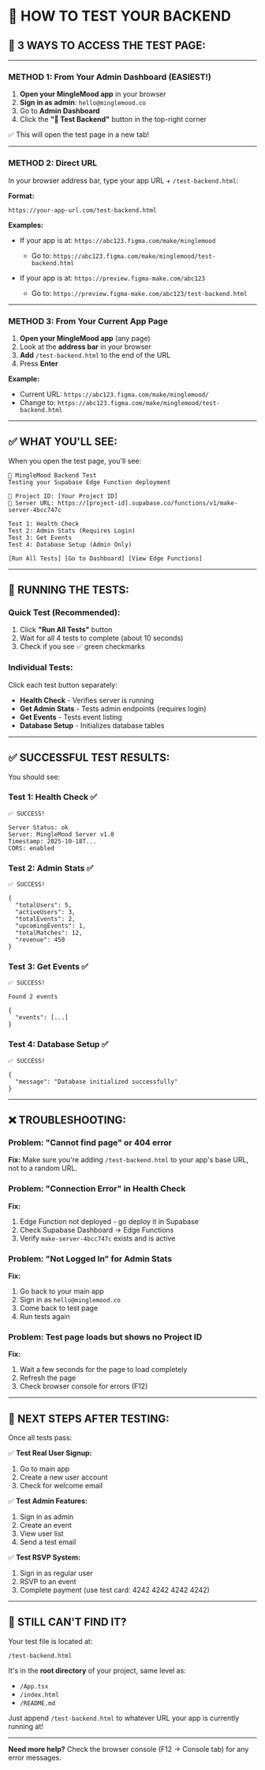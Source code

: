 # 🧪 HOW TO TEST YOUR BACKEND

## 🎯 **3 WAYS TO ACCESS THE TEST PAGE:**

---

### **METHOD 1: From Your Admin Dashboard** (EASIEST!)

1. **Open your MingleMood app** in your browser
2. **Sign in as admin**: `hello@minglemood.co`
3. Go to **Admin Dashboard**
4. Click the **"🧪 Test Backend"** button in the top-right corner

✅ This will open the test page in a new tab!

---

### **METHOD 2: Direct URL**

In your browser address bar, type your app URL + `/test-backend.html`:

**Format:**
```
https://your-app-url.com/test-backend.html
```

**Examples:**
- If your app is at: `https://abc123.figma.com/make/minglemood`
  - Go to: `https://abc123.figma.com/make/minglemood/test-backend.html`

- If your app is at: `https://preview.figma-make.com/abc123`
  - Go to: `https://preview.figma-make.com/abc123/test-backend.html`

---

### **METHOD 3: From Your Current App Page**

1. **Open your MingleMood app** (any page)
2. Look at the **address bar** in your browser
3. **Add** `/test-backend.html` to the end of the URL
4. Press **Enter**

**Example:**
- Current URL: `https://abc123.figma.com/make/minglemood/`
- Change to: `https://abc123.figma.com/make/minglemood/test-backend.html`

---

## ✅ **WHAT YOU'LL SEE:**

When you open the test page, you'll see:

```
🚀 MingleMood Backend Test
Testing your Supabase Edge Function deployment

📍 Project ID: [Your Project ID]
🔗 Server URL: https://[project-id].supabase.co/functions/v1/make-server-4bcc747c

Test 1: Health Check
Test 2: Admin Stats (Requires Login)
Test 3: Get Events
Test 4: Database Setup (Admin Only)

[Run All Tests] [Go to Dashboard] [View Edge Functions]
```

---

## 🧪 **RUNNING THE TESTS:**

### **Quick Test (Recommended):**
1. Click **"Run All Tests"** button
2. Wait for all 4 tests to complete (about 10 seconds)
3. Check if you see ✅ green checkmarks

### **Individual Tests:**
Click each test button separately:
- **Health Check** - Verifies server is running
- **Get Admin Stats** - Tests admin endpoints (requires login)
- **Get Events** - Tests event listing
- **Database Setup** - Initializes database tables

---

## ✅ **SUCCESSFUL TEST RESULTS:**

You should see:

### Test 1: Health Check ✅
```
✅ SUCCESS!

Server Status: ok
Server: MingleMood Server v1.0
Timestamp: 2025-10-18T...
CORS: enabled
```

### Test 2: Admin Stats ✅
```
✅ SUCCESS!

{
  "totalUsers": 5,
  "activeUsers": 3,
  "totalEvents": 2,
  "upcomingEvents": 1,
  "totalMatches": 12,
  "revenue": 450
}
```

### Test 3: Get Events ✅
```
✅ SUCCESS!

Found 2 events

{
  "events": [...]
}
```

### Test 4: Database Setup ✅
```
✅ SUCCESS!

{
  "message": "Database initialized successfully"
}
```

---

## ❌ **TROUBLESHOOTING:**

### Problem: "Cannot find page" or 404 error
**Fix:** Make sure you're adding `/test-backend.html` to your app's base URL, not to a random URL.

### Problem: "Connection Error" in Health Check
**Fix:** 
1. Edge Function not deployed - go deploy it in Supabase
2. Check Supabase Dashboard → Edge Functions
3. Verify `make-server-4bcc747c` exists and is active

### Problem: "Not Logged In" for Admin Stats
**Fix:** 
1. Go back to your main app
2. Sign in as `hello@minglemood.co`
3. Come back to test page
4. Run tests again

### Problem: Test page loads but shows no Project ID
**Fix:** 
1. Wait a few seconds for the page to load completely
2. Refresh the page
3. Check browser console for errors (F12)

---

## 🎯 **NEXT STEPS AFTER TESTING:**

Once all tests pass:

✅ **Test Real User Signup:**
1. Go to main app
2. Create a new user account
3. Check for welcome email

✅ **Test Admin Features:**
1. Sign in as admin
2. Create an event
3. View user list
4. Send a test email

✅ **Test RSVP System:**
1. Sign in as regular user
2. RSVP to an event
3. Complete payment (use test card: 4242 4242 4242 4242)

---

## 📍 **STILL CAN'T FIND IT?**

Your test file is located at:
```
/test-backend.html
```

It's in the **root directory** of your project, same level as:
- `/App.tsx`
- `/index.html`
- `/README.md`

Just append `/test-backend.html` to whatever URL your app is currently running at!

---

**Need more help?** Check the browser console (F12 → Console tab) for any error messages.
